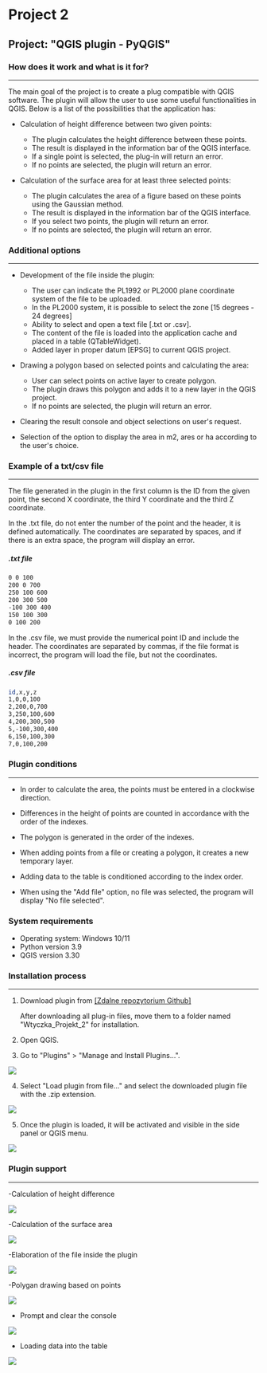 # Project 2
## Project: "QGIS plugin - PyQGIS"
### How does it work and what is it for?
--------------------
The main goal of the project is to create a plug compatible with QGIS software. The plugin will allow the user to use some useful functionalities in QGIS. Below is a list of the possibilities that the application has:

- Calculation of height difference between two given points:
	- The plugin calculates the height difference between these points.
	- The result is displayed in the information bar of the QGIS interface.
	- If a single point is selected, the plug-in will return an error.
	- If no points are selected, the plugin will return an error.

- Calculation of the surface area for at least three selected points:
	- The plugin calculates the area of a figure based on these points using the Gaussian method.
	- The result is displayed in the information bar of the QGIS interface.
	- If you select two points, the plugin will return an error.
	- If no points are selected, the plugin will return an error.


### Additional options
--------------------
- Development of the file inside the plugin:
	- The user can indicate the PL1992 or PL2000 plane coordinate system of the file to be uploaded.
	- In the PL2000 system, it is possible to select the zone [15 degrees - 24 degrees]
	- Ability to select and open a text file [.txt or .csv].
	- The content of the file is loaded into the application cache and placed in a table (QTableWidget).
	- Added layer in proper datum [EPSG] to current QGIS project.

- Drawing a polygon based on selected points and calculating the area:
	- User can select points on active layer to create polygon.
	- The plugin draws this polygon and adds it to a new layer in the QGIS project.
	- If no points are selected, the plugin will return an error.


- Clearing the result console and object selections on user's request.

- Selection of the option to display the area in m2, ares or ha according to the user's choice.

### Example of a txt/csv file
--------------------

The file generated in the plugin in the first column is the ID from the given point, the second X coordinate, the third Y coordinate and the third Z coordinate.

In the .txt file, do not enter the number of the point and the header, it is defined automatically. The coordinates are separated by spaces, and if there is an extra space, the program will display an error.

##### .txt file
```bash
0 0 100
200 0 700
250 100 600
200 300 500
-100 300 400
150 100 300
0 100 200
```

In the .csv file, we must provide the numerical point ID and include the header. The coordinates are separated by commas, if the file format is incorrect, the program will load the file, but not the coordinates.

##### .csv file
```bash
id,x,y,z
1,0,0,100
2,200,0,700
3,250,100,600
4,200,300,500
5,-100,300,400
6,150,100,300
7,0,100,200
```

### Plugin conditions
--------------------

- In order to calculate the area, the points must be entered in a clockwise direction.

- Differences in the height of points are counted in accordance with the order of the indexes.

- The polygon is generated in the order of the indexes.

- When adding points from a file or creating a polygon, it creates a new temporary layer.

- Adding data to the table is conditioned according to the index order.

- When using the "Add file" option, no file was selected, the program will display "No file selected".

### System requirements

- Operating system: Windows 10/11
- Python version 3.9
- QGIS version 3.30

### Installation process
--------------------

1. Download plugin from [[Zdalne repozytorium Github]](https://github.com/Grabarzd/Projekt_2.0/tree/main)

	After downloading all plug-in files, move them to a folder named "Wtyczka_Projekt_2" for installation.

2. Open QGIS.

3. Go to "Plugins" > "Manage and Install Plugins...".

<img src="https://i.imgur.com/jKS1MVq.png">

4. Select "Load plugin from file..." and select the downloaded plugin file with the .zip extension.

<img src="https://i.imgur.com/l8hqrLX.png">

5. Once the plugin is loaded, it will be activated and visible in the side panel or QGIS menu.

<img src="https://i.imgur.com/7WA4vAC.png">


### Plugin support
--------------------

-Calculation of height difference

<img src="https://j.gifs.com/jYwQv4.gif">

-Calculation of the surface area

<img src="https://j.gifs.com/pZDwRy.gif">

-Elaboration of the file inside the plugin

<img src="https://j.gifs.com/nRAQG5.gif">

-Polygan drawing based on points

<img src="https://j.gifs.com/qQERA7.gif">

- Prompt and clear the console

<img src="https://j.gifs.com/vQMqm8.gif">

- Loading data into the table

<img src="https://j.gifs.com/w0N9nr.gif">
